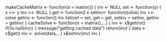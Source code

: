 

makeCacheMatrix <- function(x = matrix()) {
  inv <- NULL
  set <- function(y) {
    x <<- y
    inv <<- NULL
  }
  get <- function() x
  setinv<- function(solve) inv <<- solve
  getinv <- function() inv
  list(set = set, get = get,
       setinv = setinv,
       getinv = getinv)
}
cacheSolve <- function(x = matrix(),...) {
  inv <- x$getinv()
  if(!is.null(inv)) {
    message("getting cached data")
    return(inv)
  }
  data <- x$get()
  inv <- solve(data,...)
  x$setinv(inv)
  inv
}
